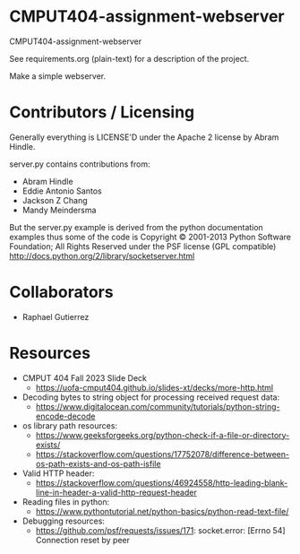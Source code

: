 CMPUT404-assignment-webserver
=============================

CMPUT404-assignment-webserver

See requirements.org (plain-text) for a description of the project.

Make a simple webserver.

Contributors / Licensing
========================

Generally everything is LICENSE'D under the Apache 2 license by Abram Hindle.

server.py contains contributions from:

* Abram Hindle
* Eddie Antonio Santos
* Jackson Z Chang
* Mandy Meindersma 

But the server.py example is derived from the python documentation
examples thus some of the code is Copyright © 2001-2013 Python
Software Foundation; All Rights Reserved under the PSF license (GPL
compatible) http://docs.python.org/2/library/socketserver.html

Collaborators
========================
* Raphael Gutierrez

Resources
========================
- CMPUT 404 Fall 2023 Slide Deck
  - https://uofa-cmput404.github.io/slides-xt/decks/more-http.html
- Decoding bytes to string object for processing received request data:
  - https://www.digitalocean.com/community/tutorials/python-string-encode-decode
- os library path resources:
  - https://www.geeksforgeeks.org/python-check-if-a-file-or-directory-exists/
  - https://stackoverflow.com/questions/17752078/difference-between-os-path-exists-and-os-path-isfile
- Valid HTTP header:
  - https://stackoverflow.com/questions/46924558/http-leading-blank-line-in-header-a-valid-http-request-header
- Reading files in python:
  - https://www.pythontutorial.net/python-basics/python-read-text-file/
- Debugging resources:
  - https://github.com/psf/requests/issues/171: socket.error: [Errno 54] Connection reset by peer
